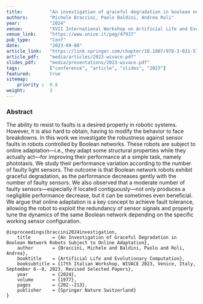 ```yaml
---
title:          "An investigation of graceful degradation in boolean network robots subject to Online Adaptation"
authors:        "Michele Braccini, Paolo Baldini, Andrea Roli"
year:           "2024"
venue:          "XVII International Workshop on Artificial Life and Evolutionary Computation (WIVACE), Venice, Italy"
venue_link:     "https://www.unive.it/pag/47937"
pub_type:       "Conf"
date:           "2023-09-08"
article_link:   "https://link.springer.com/chapter/10.1007/978-3-031-57430-6_16"
article_pdf:    "media/articles/2023-wivace.pdf"
slides_pdf:     "media/presentations/2023-wivace.pdf"
tags:           ["conference", "article", "slides", "2023"]
featured:       true
sitemap:
    priority :  0.8
weight:         3
---
```


### Abstract

The ability to resist to faults is a desired property in robotic systems.
However, it is also hard to obtain, having to modify the behavior to face breakdowns.
In this work we investigate the robustness against sensor faults in robots controlled by Boolean networks.
These robots are subject to online adaptation—i.e., they adapt some structural properties while they actually act—for improving their performance at a simple task, namely phototaxis.
We study their performance variation according to the number of faulty light sensors.
The outcome is that Boolean network robots exhibit graceful degradation, as the performance decreases gently with the number of faulty sensors.
We also observed that a moderate number of faulty sensors—especially if located contiguously—not only produces a negligible performance decrease, but it can be sometimes even beneficial.
We argue that online adaptation is a key concept to achieve fault tolerance, allowing the robot to exploit the redundancy of sensor signals and properly tune the dynamics of the same Boolean network depending on the specific working sensor configuration.

```
@inproceedings{braccini2024investigation,
    title        = {An Investigation of Graceful Degradation in Boolean Network Robots Subject to Online Adaptation},
    author       = {Braccini, Michele and Baldini, Paolo and Roli, Andrea},
    booktitle    = {Artificial Life and Evolutionary Computation},
    booksubtitle = {17th Italian Workshop, WIVACE 2023, Venice, Italy, September 6--8, 2023, Revised Selected Papers},
    year         = {2024},
    volume       = {1977},
    pages        = {202--213},
    publisher    = {Springer Nature Switzerland}
}
```
